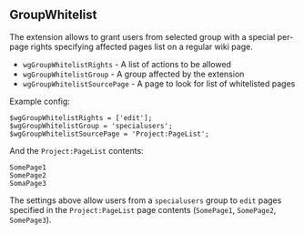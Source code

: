 GroupWhitelist
--------------

The extension allows to grant users from selected group with a special per-page rights
specifying affected pages list on a regular wiki page.


* `wgGroupWhitelistRights` - A list of actions to be allowed
* `wgGroupWhitelistGroup` - A group affected by the extension
* `wgGroupWhitelistSourcePage` - A page to look for list of whitelisted pages

Example config:

```
$wgGroupWhitelistRights = ['edit'];
$wgGroupWhitelistGroup = 'specialusers';
$wgGroupWhitelistSourcePage = 'Project:PageList'; 
```

And the `Project:PageList` contents:

```
SomePage1
SomePage2
SomaPage3
```

The settings above allow users from a `specialusers` group to `edit` pages
specified in the `Project:PageList` page contents (`SomePage1`, `SomePage2`, `SomePage3`).
